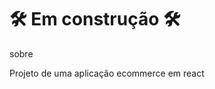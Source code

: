 <h1> 🛠️ Em construção 🛠️ </h1> 

<span>sobre</spam> 
<p>Projeto de uma aplicação ecommerce em react</p>